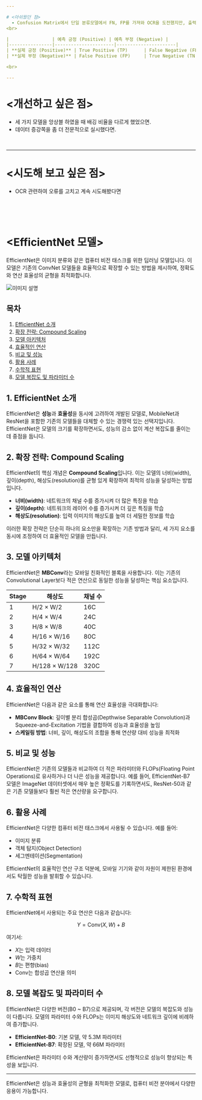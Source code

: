 ```yaml
---

# <아쉬웠던 점>
  - Confusion Matrix에서 단일 분류모델에서 FN, FP를 가져와 OCR을 도전했지만, 출력 크기 오류 때문에 시간을 많이 잡아먹었던 점.
<br>

|                | 예측 긍정 (Positive) | 예측 부정 (Negative) |
|----------------|----------------------|----------------------|
| **실제 긍정 (Positive)** | True Positive (TP)      | False Negative (FN)     |
| **실제 부정 (Negative)** | False Positive (FP)     | True Negative (TN)      |

<br>

---
```


# <개선하고 싶은 점>
  - 세 가지 모델을 앙상블 하였을 때 배깅 비율을 다르게 했었으면.
  - 데이터 증강쪽을 좀 더 전문적으로 실시했다면.

<br>

---

# <시도해 보고 싶은 점>
  - OCR 관련하여 오류를 고치고 계속 시도해봤다면

<br>
<br>
<br>

# <EfficientNet 모델>
EfficientNet은 이미지 분류와 같은 컴퓨터 비전 태스크를 위한 딥러닝 모델입니다. 이 모델은 기존의 ConvNet 모델들을 효율적으로 확장할 수 있는 방법을 제시하여, 정확도와 연산 효율성의 균형을 최적화합니다.

![이미지 설명](https://velog.velcdn.com/images/9e0na/post/6349a432-9fc1-455d-b881-7b1ca2b4a829/image.png)

## 목차

1. [EfficientNet 소개](#1-efficientnet-소개)
2. [확장 전략: Compound Scaling](#2-확장-전략-compound-scaling)
3. [모델 아키텍처](#3-모델-아키텍처)
4. [효율적인 연산](#4-효율적인-연산)
5. [비교 및 성능](#5-비교-및-성능)
6. [활용 사례](#6-활용-사례)
7. [수학적 표현](#7-수학적-표현)
8. [모델 복잡도 및 파라미터 수](#8-모델-복잡도-및-파라미터-수)

## 1. EfficientNet 소개

EfficientNet은 **성능**과 **효율성**을 동시에 고려하여 개발된 모델로, MobileNet과 ResNet을 포함한 기존의 모델들을 대체할 수 있는 경쟁력 있는 선택지입니다. EfficientNet은 모델의 크기를 확장하면서도, 성능의 감소 없이 계산 복잡도를 줄이는 데 중점을 둡니다.

## 2. 확장 전략: Compound Scaling

EfficientNet의 핵심 개념은 **Compound Scaling**입니다. 이는 모델의 너비(width), 깊이(depth), 해상도(resolution)를 균형 있게 확장하여 최적의 성능을 달성하는 방법입니다.

- **너비(width)**: 네트워크의 채널 수를 증가시켜 더 많은 특징을 학습
- **깊이(depth)**: 네트워크의 레이어 수를 증가시켜 더 깊은 특징을 학습
- **해상도(resolution)**: 입력 이미지의 해상도를 높여 더 세밀한 정보를 학습

이러한 확장 전략은 단순히 하나의 요소만을 확장하는 기존 방법과 달리, 세 가지 요소를 동시에 조정하여 더 효율적인 모델을 만듭니다.

## 3. 모델 아키텍처

EfficientNet은 **MBConv**라는 모바일 친화적인 블록을 사용합니다. 이는 기존의 Convolutional Layer보다 적은 연산으로 동일한 성능을 달성하는 핵심 요소입니다.

| Stage | 해상도     | 채널 수 |
|-------|------------|---------|
| 1     | H/2 × W/2  | 16C     |
| 2     | H/4 × W/4  | 24C     |
| 3     | H/8 × W/8  | 40C     |
| 4     | H/16 × W/16| 80C     |
| 5     | H/32 × W/32| 112C    |
| 6     | H/64 × W/64| 192C    |
| 7     | H/128 × W/128| 320C  |

## 4. 효율적인 연산

EfficientNet은 다음과 같은 요소를 통해 연산 효율성을 극대화합니다:

- **MBConv Block**: 깊이별 분리 합성곱(Depthwise Separable Convolution)과 Squeeze-and-Excitation 기법을 결합하여 성능과 효율성을 높임
- **스케일링 방법**: 너비, 깊이, 해상도의 조합을 통해 연산량 대비 성능을 최적화

## 5. 비교 및 성능

EfficientNet은 기존의 모델들과 비교하여 더 적은 파라미터와 FLOPs(Floating Point Operations)로 유사하거나 더 나은 성능을 제공합니다. 예를 들어, EfficientNet-B7 모델은 ImageNet 데이터셋에서 매우 높은 정확도를 기록하면서도, ResNet-50과 같은 기존 모델들보다 훨씬 적은 연산량을 요구합니다.

## 6. 활용 사례

EfficientNet은 다양한 컴퓨터 비전 태스크에서 사용될 수 있습니다. 예를 들어:

- 이미지 분류
- 객체 탐지(Object Detection)
- 세그멘테이션(Segmentation)

EfficientNet의 효율적인 연산 구조 덕분에, 모바일 기기와 같이 자원이 제한된 환경에서도 탁월한 성능을 발휘할 수 있습니다.

## 7. 수학적 표현

EfficientNet에서 사용되는 주요 연산은 다음과 같습니다:

$$
Y = \text{Conv}(X, W) + B
$$

여기서:
- $X$는 입력 데이터
- $W$는 가중치
- $B$는 편향(bias)
- $\text{Conv}$는 합성곱 연산을 의미

## 8. 모델 복잡도 및 파라미터 수

EfficientNet은 다양한 버전(B0 ~ B7)으로 제공되며, 각 버전은 모델의 복잡도와 성능이 다릅니다. 모델의 파라미터 수와 FLOPs는 이미지 해상도와 네트워크 깊이에 비례하여 증가합니다.

- **EfficientNet-B0**: 기본 모델, 약 5.3M 파라미터
- **EfficientNet-B7**: 확장된 모델, 약 66M 파라미터

EfficientNet은 파라미터 수와 계산량이 증가하면서도 선형적으로 성능이 향상되는 특성을 보입니다.

---

EfficientNet은 성능과 효율성의 균형을 최적화한 모델로, 컴퓨터 비전 분야에서 다양한 응용이 가능합니다.
